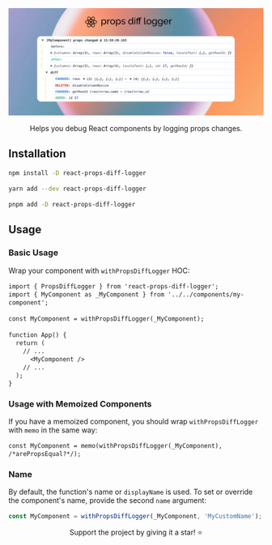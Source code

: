 ![react props diff logger](.github/assets/background.jpg 'React Props Diff Logger')

<p align="center">
  Helps you debug React components by logging props changes.
</p>

## Installation

```bash
npm install -D react-props-diff-logger
```

```bash
yarn add --dev react-props-diff-logger
```

```bash
pnpm add -D react-props-diff-logger
```

## Usage

### Basic Usage

Wrap your component with `withPropsDiffLogger` HOC:
```tsx
import { PropsDiffLogger } from 'react-props-diff-logger';
import { MyComponent as _MyComponent } from '../../components/my-component'; 

const MyComponent = withPropsDiffLogger(_MyComponent);

function App() {
  return (
    // ...
      <MyComponent />
    // ...
  );
}
```

### Usage with Memoized Components

If you have a memoized component, you should wrap `withPropsDiffLogger` with `memo` in the same way:
```tsx
const MyComponent = memo(withPropsDiffLogger(_MyComponent), /*arePropsEqual?*/);
```

### Name

By default, the function's name or `displayName` is used. To set or override the component's name, provide the second 
`name` argument:

```ts
const MyComponent = withPropsDiffLogger(_MyComponent, 'MyCustomName');
```

<p align="center">
Support the project by giving it a star! ⭐
</p>